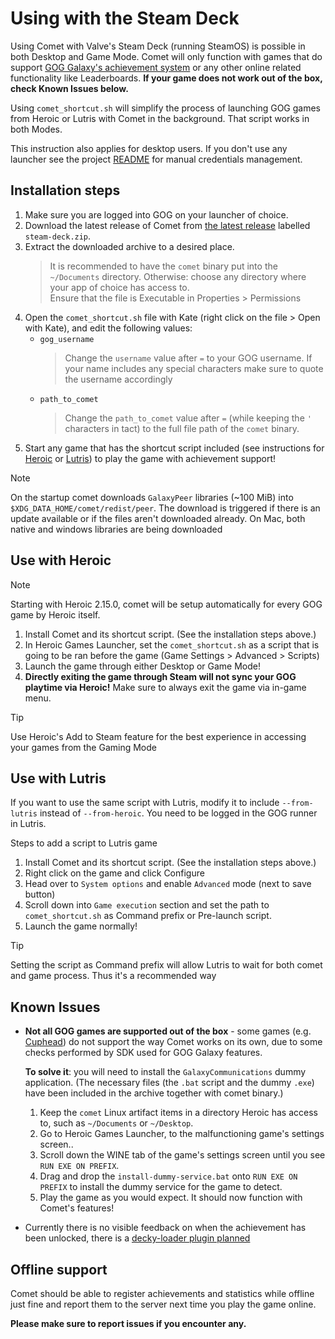 # Using with the Steam Deck

Using Comet with Valve's Steam Deck (running SteamOS) is possible in both Desktop and Game Mode. Comet will only function with games that do support [GOG Galaxy's achievement system](https://www.gog.com/en/games?features=achievements) or any other online related functionality like Leaderboards. **If your game does not work out of the box, check Known Issues below.**

Using `comet_shortcut.sh` will simplify the process of launching GOG games from Heroic or Lutris with Comet in the background. That script works in both Modes.

This instruction also applies for desktop users. If you don't use any launcher see the project [README](https://github.com/imLinguin/comet#via-gogdl-cli) for manual credentials management.


## Installation steps

1. Make sure you are logged into GOG on your launcher of choice.
2. Download the latest release of Comet from [the latest release](https://github.com/imLinguin/comet/releases/latest) labelled `steam-deck.zip`.
3. Extract the downloaded archive to a desired place.
   > It is recommended to have the `comet` binary put into the `~/Documents` directory. Otherwise: choose any directory where your app of choice has access to.  
   > Ensure that the file is Executable in Properties > Permissions
4. Open the `comet_shortcut.sh` file with Kate (right click on the file > Open with Kate), and edit the following values:
    - `gog_username`
        > Change the `username` value after `=` to your GOG username. If your name includes any special characters make sure to quote the username accordingly
    - `path_to_comet`
        > Change the `path_to_comet` value after `=` (while keeping the `'` characters in tact) to the full file path of the `comet` binary.
5. Start any game that has the shortcut script included (see instructions for [Heroic](#use-with-heroic) or [Lutris](#use-with-lutris)) to play the game with achievement support!

> [!NOTE]
> On the startup comet downloads `GalaxyPeer` libraries (~100 MiB) into `$XDG_DATA_HOME/comet/redist/peer`.
> The download is triggered if there is an update available or if the files aren't downloaded already. 
> On Mac, both native and windows libraries are being downloaded


## Use with Heroic 

> [!NOTE]
> Starting with Heroic 2.15.0, comet will be setup automatically for every GOG game by Heroic itself.

1. Install Comet and its shortcut script. (See the installation steps above.)
2. In Heroic Games Launcher, set the `comet_shortcut.sh` as a script that is going to be ran before the game (Game Settings > Advanced > Scripts)
4. Launch the game through either Desktop or Game Mode!
5. **Directly exiting the game through Steam will not sync your GOG playtime via Heroic!** Make sure to always exit the game via in-game menu.

> [!TIP] 
> Use Heroic's Add to Steam feature for the best experience
> in accessing your games from the Gaming Mode

## Use with Lutris

If you want to use the same script with Lutris, modify it to include `--from-lutris` instead of `--from-heroic`. You need to be logged in the GOG runner in Lutris.

Steps to add a script to Lutris game

1. Install Comet and its shortcut script. (See the installation steps above.)
2. Right click on the game and click Configure
3. Head over to `System options` and enable `Advanced` mode (next to save button)
4. Scroll down into `Game execution` section and set the path to `comet_shortcut.sh` as Command prefix or Pre-launch script.
5. Launch the game normally!

> [!TIP] 
> Setting the script as Command prefix will allow Lutris to wait for both comet and game process.
> Thus it's a recommended way

## Known Issues

- **Not all GOG games are supported out of the box** - some games (e.g. [Cuphead](https://www.gog.com/game/cuphead)) do not support the way Comet works on its own, due to some checks performed by SDK used for GOG Galaxy features. 
  
  **To solve it**: you will need to install the `GalaxyCommunications` dummy application. (The necessary files (the `.bat` script and the dummy `.exe`) have been included in the archive together with comet binary.)

  1. Keep the `comet` Linux artifact items in a directory Heroic has access to, such as `~/Documents` or `~/Desktop`.
  2. Go to Heroic Games Launcher, to the malfunctioning game's settings screen..
  3. Scroll down the WINE tab of the game's settings screen until you see `RUN EXE ON PREFIX`.
  4. Drag and drop the `install-dummy-service.bat` onto `RUN EXE ON PREFIX` to install the dummy service for the game to detect.
  5. Play the game as you would expect. It should now function with Comet's features!

- Currently there is no visible feedback on when the achievement has been unlocked, there is a [decky-loader plugin planned](https://github.com/imLinguin/comet/issues/18)

## Offline support

Comet should be able to register achievements and statistics while offline just fine and report them to the server next time you play the game online.  

**Please make sure to report issues if you encounter any.**

